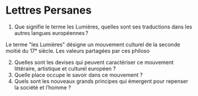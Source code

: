 
# Lettres Persanes

1. Que signifie le terme les Lumières, quelles sont ses traductions dans les autres langues européennes ?

Le terme "les Lumières" désigne un mouvement culturel de la seconde moitié du 17ᵉ siècle. Les valeurs partagées par ces philoso

2. Quelles sont les devises qui peuvent caractériser ce mouvement littéraire, artistique et culturel européen ?
3. Quelle place occupe le savoir dans ce mouvement ?
4. Quels sont les nouveaux grands principes qui émergent pour repenser la société et l’homme ?
<!--stackedit_data:
eyJoaXN0b3J5IjpbODY0ODY0NjY0LDc0MDM0MjA3MV19
-->